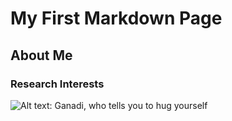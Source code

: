# My First Markdown Page
## About Me
### Research Interests

![Alt text: Ganadi, who tells you to hug yourself](https://item.kakaocdn.net/do/09d3d5a5833fcc8025111fdbf44cf37f7f9f127ae3ca5dc7f0f6349aebcdb3c4)
